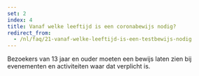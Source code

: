 ```yaml
---
set: 2
index: 4
title: Vanaf welke leeftijd is een coronabewijs nodig?
redirect_from: 
  - /nl/faq/21-vanaf-welke-leeftijd-is-een-testbewijs-nodig
---
```

Bezoekers van 13 jaar en ouder moeten een bewijs laten zien bij evenementen en activiteiten waar dat verplicht is.
